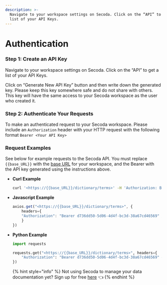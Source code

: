 ```yaml
---
description: >-
  Navigate to your workspace settings on Secoda. Click on the “API” to get a
  list of your API Keys.
---
```


# Authentication

### **Step 1: Create an API Key**

Navigate to your workspace settings on Secoda. Click on the “API” to get a list of your API Keys.

Click on “Generate New API Key” button and then write down the generated key. Please keep this key somewhere safe and do not share with others. This key will have the same access to your Secoda workspace as the user who created it.

### Step 2: Authenticate Your Requests

To make an authenticated request to your Secoda workspace. Please include an `Authorization` header with your HTTP request with the following format `Bearer <Your API Key>`

### Request Examples

See below for example requests to the Secoda API.  You must replace `{{base_URL}}` with the [base URL](broken-reference) for your workspace, and the Bearer with the API key generated using the instructions above. &#x20;

*   **Curl Example**

    ```bash
    curl '<https://{{base_URL}}/dictionary/terms>' -H 'Authorization: Bearer d736dd50-5d06-4d4f-bc3d-38a67cd46569'
    ```
*   **Javascript Example**

    ```jsx
    axios.get("<https://{{base_URL}}/dictionary/terms>", {
    	headers={
        "Authorization": "Bearer d736dd50-5d06-4d4f-bc3d-38a67cd46569" // replace the key with your own API Key
    	}
    })
    ```
*   **Python Example**

    ```python
    import requests

    requests.get("<https://{{base_URL}}/dictionary/terms>", headers={
        "Authorization": "Bearer d736dd50-5d06-4d4f-bc3d-38a67cd46569" # replace the key with your own API Key
    })
    ```



    {% hint style="info" %}
    Not using Secoda to manage your data documentation yet? Sign up for free [here](https://app.secoda.co) 👈
    {% endhint %}
